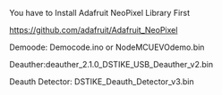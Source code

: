 
You have to Install Adafruit NeoPixel Library First

https://github.com/adafruit/Adafruit_NeoPixel

Demoode: Democode.ino or NodeMCUEVOdemo.bin

Deauther:deauther_2.1.0_DSTIKE_USB_Deauther_v2.bin

Deauth Detector: DSTIKE_Deauth_Detector_v3.bin

